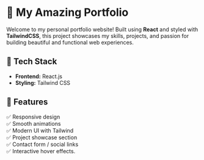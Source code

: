 # 🌟 My Amazing Portfolio

Welcome to my personal portfolio website! Built using **React** and styled with **TailwindCSS**, this project showcases my skills, projects, and passion for building beautiful and functional web experiences.



## 🚀 Tech Stack

- **Frontend:** React.js
- **Styling:** Tailwind CSS




## 🎨 Features

✅ Responsive design  
✅ Smooth animations  
✅ Modern UI with Tailwind  
✅ Project showcase section  
✅ Contact form / social links  
✅ Interactive hover effects.  



